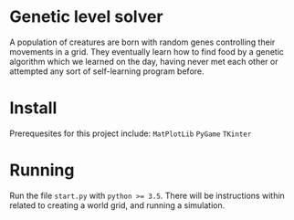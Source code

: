 # Genetic level solver
A population of creatures are born with random genes controlling their movements in a grid.
They eventually learn how to find food by a genetic algorithm which we learned on the day, having never met each other or attempted any sort of self-learning program before.

# Install
Prerequesites for this project include:
`MatPlotLib`
`PyGame`
`TKinter`

# Running
Run the file `start.py` with `python >= 3.5`. There will be instructions within related to creating a world grid, and running a simulation.
